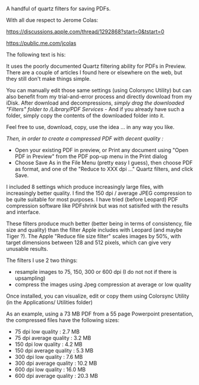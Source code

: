 A handful of quartz filters for saving PDFs.

With all due respect to Jerome Colas:

https://discussions.apple.com/thread/1292868?start=0&tstart=0

https://public.me.com/jcolas

The following text is his:

It uses the poorly documented Quartz filtering ability for PDFs in Preview. There are a couple of articles I found here or elsewhere on the web, but they still don't make things simple.

You can manually edit those same settings (using Colorsync Utility) but can also benefit from my trial-and-error process and directly download from my iDisk.
After download and decompressions, *simply drag the downloaded "Filters" folder to /Library/PDF Services* - And if you already have such a folder, simply copy the contents of the downloaded folder into it.

Feel free to use, download, copy, use the idea ... in any way you like.

*Then, in order to create a compressed PDF with decent quality :*

- Open your existing PDF in preview, or Print any document using "Open PDF in Preview" from the PDF pop-up menu in the Print dialog
- Choose Save As in the File Menu (pretty easy I guess), then choose PDF as format, and one of the "Reduce to XXX dpi ..." Quartz filters, and click Save.

I included 8 settings which produce increasingly large files, with increasingly better quality. I find the 150 dpi / average JPEG compression to be quite suitable for most purposes. I have tried (before Leopard) PDF compression software like PDFshrink but was not satisifed with the results and interface.

These filters produce much better (better being in terms of consistency, file size and quality) than the filter Apple includes with Leopard (and maybe Tiger ?).
The Apple "Reduce file size filter" scales images by 50%, with target dimensions between 128 and 512 pixels, which can give very unusable results.

The filters I use 2 two things:

- resample images to 75, 150, 300 or 600 dpi (I do not not if there is upsampling)
- compress the images using Jpeg compression at average or low quality

Once installed, you can visualize, edit or copy them using Colorsync Utility (in the Applications/ Utilities folder)

As an example, using a 73 MB PDF from a 55 page Powerpoint presentation, the compressed files have the following sizes:

- 75 dpi low quality : 2.7 MB
- 75 dpi average quality : 3.2 MB
- 150 dpi low quality : 4.2 MB
- 150 dpi average quality : 5.3 MB
- 300 dpi low quality : 7.6 MB
- 300 dpi average quality : 10.2 MB
- 600 dpi low quality : 16.0 MB
- 600 dpi average quality : 20.3 MB
